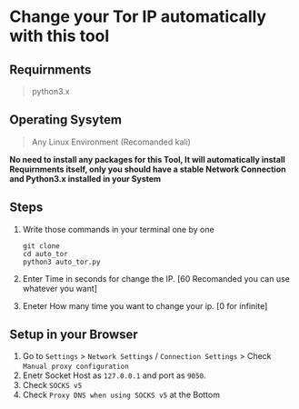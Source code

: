 # Change your Tor IP automatically with this tool

## Requirnments

> python3.x

## Operating Sysytem

> Any Linux Environment (Recomanded kali)

**No need to install any packages for this Tool, It will automatically install Requirnments itself, only you should have a stable Network Connection and Python3.x installed in your System**

## Steps

1. Write those commands in your terminal one by one

   ```
   git clone
   cd auto_tor
   python3 auto_tor.py
   ```

2. Enter Time in seconds for change the IP. [60 Recomanded you can use whatever you want]

3. Eneter How many time you want to change your ip. [0 for infinite]

## Setup in your Browser

1. Go to `Settings` > `Network Settings` / `Connection Settings` > Check `Manual proxy configuration`
2. Enetr Socket Host as `127.0.0.1` and port as `9050`.
3. Check `SOCKS v5`
4. Check `Proxy DNS when using SOCKS v5` at the Bottom
